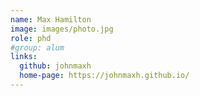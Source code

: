 ```yaml
---
name: Max Hamilton
image: images/photo.jpg
role: phd
#group: alum
links:
  github: johnmaxh
  home-page: https://johnmaxh.github.io/
---
```

